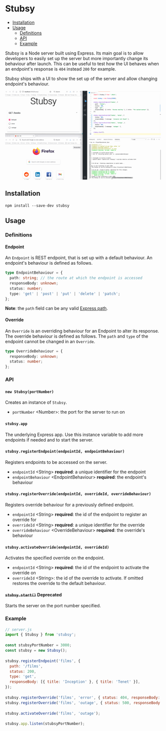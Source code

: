 # Stubsy

* [Installation](#installation)
* [Usage](#usage)
  * [Definitions](#definitions)
  * [API](#api)
  * [Example](#example)

Stubsy is a Node server built using Express. Its main goal is to allow
developers to easily set up the server but more importantly change its
behaviour after launch. This can be useful to test how the UI behaves
when an endpoint's response is `404` instead `200` for example.

Stubsy ships with a UI to show the set up of the server and allow
changing endpoint's behaviour.

![animated demo of Stubsy](./docs/stubsy.gif)

## Installation

```text
npm install --save-dev stubsy
```

## Usage

### Definitions

#### Endpoint

An `Endpoint` is REST endpoint, that is set up with a default
behaviour. An endpoint's behaviour is defined as follows.

```ts
type EndpointBehaviour = {
  path: string; // the route at which the endpoint is accessed
  responseBody: unknown;
  status: number;
  type: 'get' | 'post' | 'put' | 'delete' | 'patch';
};
```

**Note**: the `path` field can be any valid
[Express path](http://expressjs.com/en/guide/routing.html#route-paths).

#### Override

An `Override` is an overriding behaviour for an Endpoint to alter its
response. The override behaviour is defined as follows. The `path` and
`type` of the endpoint cannot be changed in an `Override`.

```ts
type OverrideBehaviour = {
  responseBody: unknown;
  status: number;
};
```

### API

#### `new Stubsy(portNumber)`

Creates an instance of `Stubsy`.

* `portNumber` \<Number\>: the port for the server to run on

#### `stubsy.app`

The underlying Express app. Use this instance variable to add more endpoints if needed
and to start the server.

#### `stubsy.registerEndpoint(endpointId, endpointBehaviour)`

Registers endpoints to be accessed on the server.

* `endpointId` \<String\> **required**: a unique identifier for the endpoint
* `endpointBehaviour` \<EndpointBehaviour\> **required**: the endpoint's behaviour

#### `stubsy.registerOverride(endpointId, overrideId, overrideBehaviour)`

Registers override behaviour for a previously defined endpoint.

* `endpointId` \<String\> **required**: the id of the endpoint to register
an override for
* `overrideId` \<String\> **required**: a unique identifier for the override
* `overrideBehaviour` \<OverrideBehaviour\> **required**: the override's behaviour

#### `stubsy.activateOverride(endpointId, overrideId)`

Activates the specified override on the endpoint.

* `endpointId` \<String\> **required**: the id of the endpoint to activate
the override on
* `overrideId` \<String\>: the id of the override to activate. If omitted
restores the override to the default behaviour.

#### ~~`stubsy.start()`~~ **Deprecated**

Starts the server on the port number specified.

### Example

```js
// server.js
import { Stubsy } from 'stubsy';

const stubsyPortNumber = 3000;
const stubsy = new Stubsy();

stubsy.registerEndpoint('films', {
  path: '/films',
  status: 200,
  type: 'get',
  responseBody: [{ title: 'Inception' }, { title: 'Tenet' }],
});

stubsy.registerOverride('films', 'error', { status: 404, responseBody: {} });
stubsy.registerOverride('films', 'outage', { status: 500, responseBody: {} });

stubsy.activateOverride('films', 'outage');

stubsy.app.listen(stubsyPortNumber);
```
